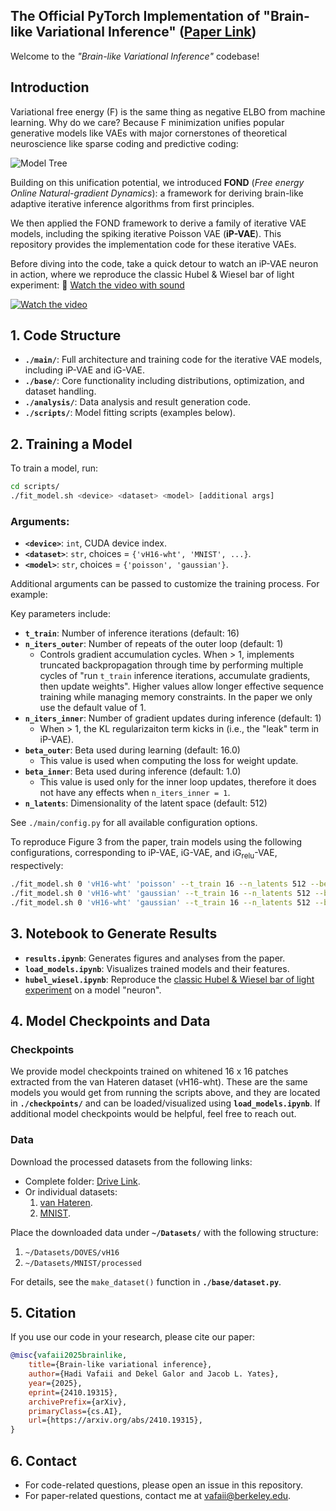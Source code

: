 ## The Official PyTorch Implementation of "Brain-like Variational Inference" ([Paper Link](https://arxiv.org/pdf/2410.19315))

Welcome to the *"Brain-like Variational Inference"* codebase!

## Introduction

Variational free energy (F) is the same thing as negative ELBO from machine learning. Why do we care? Because F minimization unifies popular generative models like VAEs with major cornerstones of theoretical neuroscience like sparse coding and predictive coding:

![Model Tree](./media/model_tree.png)

Building on this unification potential, we introduced **FOND** (*Free energy Online Natural-gradient Dynamics*): a framework for deriving brain-like adaptive iterative inference algorithms from first principles.

We then applied the FOND framework to derive a family of iterative VAE models, including the spiking iterative Poisson VAE (**iP-VAE**). This repository provides the implementation code for these iterative VAEs.

<p>
Before diving into the code, take a quick detour to watch an iP-VAE neuron in action, where we reproduce the classic Hubel & Wiesel bar of light experiment:
🎥 <a href="https://www.youtube.com/watch?v=-4K49zanvAA" target="_blank">Watch the video with sound</a>
</p>

<a href="https://www.youtube.com/watch?v=-4K49zanvAA" target="_blank">
  <img src="https://img.youtube.com/vi/-4K49zanvAA/hqdefault.jpg" alt="Watch the video"/>
</a>

## 1. Code Structure

- **`./main/`**: Full architecture and training code for the iterative VAE models, including iP-VAE and iG-VAE.
- **`./base/`**: Core functionality including distributions, optimization, and dataset handling.
- **`./analysis/`**: Data analysis and result generation code.
- **`./scripts/`**: Model fitting scripts (examples below).

## 2. Training a Model

To train a model, run:

```bash
cd scripts/
./fit_model.sh <device> <dataset> <model> [additional args]
```

### Arguments:
- **`<device>`**: `int`, CUDA device index.
- **`<dataset>`**: `str`, choices = `{'vH16-wht', 'MNIST', ...}`.
- **`<model>`**: `str`, choices = `{'poisson', 'gaussian'}`.

Additional arguments can be passed to customize the training process. For example:

Key parameters include:
- **`t_train`**: Number of inference iterations (default: 16)
- **`n_iters_outer`**: Number of repeats of the outer loop (default: 1)
  - Controls gradient accumulation cycles. When > 1, implements truncated backpropagation through time by performing multiple cycles of "run ```t_train``` inference iterations, accumulate gradients, then update weights". Higher values allow longer effective sequence training while managing memory constraints. In the paper we only use the default value of 1.
- **`n_iters_inner`**: Number of gradient updates during inference (default: 1)
  - When > 1, the KL regularizaiton term kicks in (i.e., the "leak" term in iP-VAE).
- **`beta_outer`**: Beta used during learning (default: 16.0)
  - This value is used when computing the loss for weight update.
- **`beta_inner`**: Beta used during inference (default: 1.0)
  - This value is used only for the inner loop updates, therefore it does not have any effects when ```n_iters_inner = 1```.
- **`n_latents`**: Dimensionality of the latent space (default: 512)

See `./main/config.py` for all available configuration options.

To reproduce Figure 3 from the paper, train models using the following configurations, corresponding to iP-VAE, iG-VAE, and iG<sub>relu</sub>-VAE, respectively:

```bash
./fit_model.sh 0 'vH16-wht' 'poisson' --t_train 16 --n_latents 512 --beta_outer 24.0
./fit_model.sh 0 'vH16-wht' 'gaussian' --t_train 16 --n_latents 512 --beta_outer 8.0
./fit_model.sh 0 'vH16-wht' 'gaussian' --t_train 16 --n_latents 512 --beta_outer 8.0 --latent_act 'relu'
```

## 3. Notebook to Generate Results

- **`results.ipynb`**: Generates figures and analyses from the paper.
- **`load_models.ipynb`**: Visualizes trained models and their features.
- **`hubel_wiesel.ipynb`**: Reproduce the [classic Hubel & Wiesel bar of light experiment](https://www.youtube.com/watch?v=OGxVfKJqX5E) on a model "neuron".

## 4. Model Checkpoints and Data

### Checkpoints

We provide model checkpoints trained on whitened 16 x 16 patches extracted from the van Hateren dataset (vH16-wht). These are the same models you would get from running the scripts above, and they are located in **`./checkpoints/`** and can be loaded/visualized using **`load_models.ipynb`**. If additional model checkpoints would be helpful, feel free to reach out.

### Data

Download the processed datasets from the following links:

- Complete folder: [Drive Link](https://drive.google.com/drive/folders/1mCrsYtxcbNODcCTCLdaTi5v8yN_n5AMA?usp=sharing).
- Or individual datasets:
    1. [van Hateren](https://drive.google.com/drive/folders/1zaQPZm-8LhRXA24wMj4JeJf3s7Z0iIkM?usp=sharing).
    2. [MNIST](https://drive.google.com/drive/folders/1WQVqoUU1vbNTs4fd5jgA3zZR1j_XN3cC?usp=sharing).

Place the downloaded data under **`~/Datasets/`** with the following structure:

1. `~/Datasets/DOVES/vH16`
2. `~/Datasets/MNIST/processed`

For details, see the ```make_dataset()``` function in **`./base/dataset.py`**.

## 5. Citation

If you use our code in your research, please cite our paper:

```bibtex
@misc{vafaii2025brainlike,
    title={Brain-like variational inference}, 
    author={Hadi Vafaii and Dekel Galor and Jacob L. Yates},
    year={2025},
    eprint={2410.19315},
    archivePrefix={arXiv},
    primaryClass={cs.AI},
    url={https://arxiv.org/abs/2410.19315}, 
}
```

## 6. Contact

- For code-related questions, please open an issue in this repository.
- For paper-related questions, contact me at [vafaii@berkeley.edu](mailto:vafaii@berkeley.edu).
